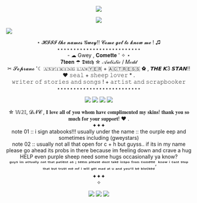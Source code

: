 
<p align="center">
  <img src=https://images-wixmp-ed30a86b8c4ca887773594c2.wixmp.com/f/9865a25b-3dcf-4076-ad61-b1e7a6a31980/dad0g18-983b5110-6913-4a35-83d3-64abdaa2b4c9.gif?token=eyJ0eXAiOiJKV1QiLCJhbGciOiJIUzI1NiJ9.eyJzdWIiOiJ1cm46YXBwOjdlMGQxODg5ODIyNjQzNzNhNWYwZDQxNWVhMGQyNmUwIiwiaXNzIjoidXJuOmFwcDo3ZTBkMTg4OTgyMjY0MzczYTVmMGQ0MTVlYTBkMjZlMCIsIm9iaiI6W1t7InBhdGgiOiJcL2ZcLzk4NjVhMjViLTNkY2YtNDA3Ni1hZDYxLWIxZTdhNmEzMTk4MFwvZGFkMGcxOC05ODNiNTExMC02OTEzLTRhMzUtODNkMy02NGFiZGFhMmI0YzkuZ2lmIn1dXSwiYXVkIjpbInVybjpzZXJ2aWNlOmZpbGUuZG93bmxvYWQiXX0.0cLxD2dAa4RzKFPfA_G8eIWr2kzjRG25KRSTxbksYQw>
</p>
 
<p align="center">
  <img src=https://scontent-ams4-1.xx.fbcdn.net/v/t1.15752-9/540029999_1019518170138825_5306832045334581734_n.png?_nc_cat=109&ccb=1-7&_nc_sid=0024fc&_nc_ohc=m5kbXZaIg68Q7kNvwFdGNpt&_nc_oc=AdlUxWR4E71-uAf5SUha9sGkTWBlHRuvlf56CGt6lErOyzG2wlkHp69iHzjyp5P-gTk&_nc_ad=z-m&_nc_cid=0&_nc_zt=23&_nc_ht=scontent-ams4-1.xx&oh=03_Q7cD3AHy9j5vWOs8f9XL1ABO3YIP3FDYeEKO-4fBpAf4XkzDtQ&oe=68D837C9>
</p>
 
![](https://komarev.com/ghpvc/?username=gweystars&color=blueviolet&label=★sheepies+counted)
<div align="center">⋆ 𝓗𝓘𝓘𝓘 𝓽𝓱𝓮 𝓷𝓪𝓶𝓮𝓼 𝓖𝔀𝓮𝔂!! 𝓒𝓸𝓶𝓮 𝓰𝓮𝓽 𝓽𝓸 𝓴𝓷𝓸𝔀 𝓶𝓮 ! ♫
<div align="center">⋆⋆⋆⋆⋆⋆⋆⋆⋆⋆⋆⋆⋆⋆⋆⋆⋆⋆⋆⋆⋆⋆⋆⋆⋆⋆
<div align="center"> - ☁ Gwey , 𝐂𝐨𝐦𝐞𝐭𝐭𝐞 ' ✧ ⋆
<div align="center"> 𝟕𝐭𝐞𝐞𝐧 ☂ 𝕯𝖚𝖙𝖈𝖍 ☆ 𝒜𝓊𝓉𝒾𝓈𝓉𝒾𝒸 / 𝑀𝒸𝒹𝒹
<div align="center"> ✂ 𝓢𝓸𝓹𝓻𝓪𝓷𝓸 '☾ ​🇦​​🇸​​🇵​​🇮​​🇷​​🇮​​🇳​​🇬​ ​🇱​​🇦​​​​🇼​​🇾🇪​​🇷​ + ​🇦​​🇨​​🇹​​🇷​​🇪​​🇸​​🇸​ ✿ , 𝙏𝙃𝙀 𝙆3 𝙎𝙏𝘼𝙉!! ♥ 𝚜𝚎𝚊𝚕 + 𝚜𝚑𝚎𝚎𝚙 𝚕𝚘𝚟𝚎𝚛 * .
<div align="center"> 𝚠𝚛𝚒𝚝𝚎𝚛 𝚘𝚏 𝚜𝚝𝚘𝚛𝚒𝚎𝚜 𝚊𝚗𝚍 𝚜𝚘𝚗𝚐𝚜 ! + 𝚊𝚛𝚝𝚒𝚜𝚝 𝚊𝚗𝚍 𝚜𝚌𝚛𝚊𝚙𝚋𝚘𝚘𝚔𝚎𝚛
<div align="center">⋆⋆⋆⋆⋆⋆⋆⋆⋆⋆⋆⋆⋆⋆⋆⋆⋆⋆⋆⋆⋆⋆⋆⋆⋆⋆
  <p align="center">
  <img src=https://scontent-ams4-1.xx.fbcdn.net/v/t1.15752-9/540102739_760261976754332_2640829273902944188_n.jpg?_nc_cat=103&ccb=1-7&_nc_sid=0024fc&_nc_ohc=nfBFGoLQVMcQ7kNvwG2ijaS&_nc_oc=Adm3ofuVRHkQTfOtgzCvz-MOlDiD9juv_Bbn029Ob2B4GJjm-WFlWivFGqP4ueh91Cg5pzH7QTTOZU33efnVISVK&_nc_ad=z-m&_nc_cid=0&_nc_zt=23&_nc_ht=scontent-ams4-1.xx&oh=03_Q7cD3AELxXBkbU9OV-kty82Z38HydnCmRBAhRsnO46y3Gzrf1w&oe=68D9C11D> <img src=https://images.artfight.net/character/WQqYivYyswELcR739fyOqym9dIpQiECXEXyA9PUMfb7npWf9Vtru05JeHhzE.png?t=1756489203> <img src=https://images.artfight.net/character/WQqYivYyswELcR739fyOqym9dIpQiECXEXyA9PUMfb7npWf9Vtru05JeHhzE.png?t=1756489762> <img src=https://images.artfight.net/character/WQqYivYyswELcR739fyOqym9dIpQiECXEXyA9PUMfb7npWf9Vtru05JeHhzE.png?t=1756490242>
</p>
<div align="center"> ☆ 𝕎𝟚𝕀, 𝓓𝓝𝓒 , 𝐈 𝐥𝐨𝐯𝐞 𝐚𝐥𝐥 𝐨𝐟 𝐲𝐨𝐮 𝐰𝐡𝐨𝐦 𝐡𝐚𝐯𝐞 𝐜𝐨𝐦𝐩𝐥𝐢𝐦𝐞𝐧𝐭𝐞𝐝 𝐦𝐲 𝐬𝐤𝐢𝐧𝐬! 𝐭𝐡𝐚𝐧𝐤 𝐲𝐨𝐮 𝐬𝐨 𝐦𝐮𝐜𝐡 𝐟𝐨𝐫 𝐲𝐨𝐮𝐫 𝐬𝐮𝐩𝐩𝐨𝐫𝐭! ♥ . 
<div align="center">  ✦✦✦
<div align="center"> note 01 :: i sign atabooks!!! usually under the name :: the ourple eep and sometimes including (gweystars)
<div align="center"> note 02 :: usually not all that open for c + h but guyss.. if its in my name please go ahead its probs in there because im feeling down and crave a hug HELP even purple sheep need some hugs occasionally ya know? 
<div align="center">ᵍᵘʸˢ ⁱᵐ ᵃᶜᵗᵘᵃˡˡʸ ⁿᵒᵗ ᵗʰᵃᵗ ᵖᵃᵗⁱᵉⁿᵗ ᵃˢ ᴵ ˢᵉᵉᵐ ᵖˡᵉᵃˢᵉ ᵈᵒⁿᵗ ᵗᵃᵏᵉ ⁱⁿˢᵖᵒ ᶠʳᵒᵐ ᶜᵒᵐᵉᵗᵗᵉ, ᵏⁿᵒʷ ⁱ ᶜᵃⁿᵗ ˢᵗᵒᵖ ᵗʰᵃᵗ ᵇᵘᵗ ᵗʳᵘˢᵗ ᵐᵉ ᵐᶠ ⁱ ʷⁱˡˡ ᵍᵉᵗ ᵐᵃᵈ ᵃᵗ ᵘ ᵃⁿᵈ ʸᵒᵘ'ˡˡ ᵇᵉ ᵇˡᵒᶜᵏᵉᵈ
<div align="center">  ✦✦✦
<div align="center">✧
<p align="center">
  <img src=https://images.artfight.net/character/WQqYivYyswELcR739fyOqym9dIpQiECXEXyA9PUMfb7npWf9Vtru05JeHhzE.png?t=1756490713> <img src=https://images.artfight.net/character/WQqYivYyswELcR739fyOqym9dIpQiECXEXyA9PUMfb7npWf9Vtru05JeHhzE.png?t=1756491955> <img src=https://images.artfight.net/character/WQqYivYyswELcR739fyOqym9dIpQiECXEXyA9PUMfb7npWf9Vtru05JeHhzE.png?t=1756491504>
</p>
